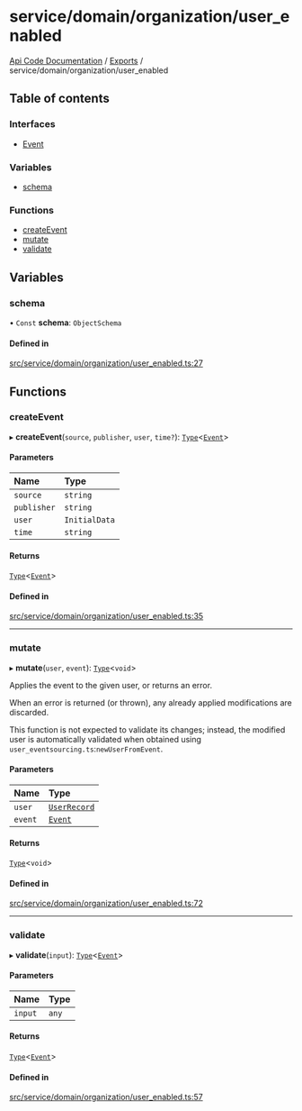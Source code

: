 # service/domain/organization/user\_enabled
 
[Api Code Documentation](../README.md) / [Exports](../modules.md) / service/domain/organization/user\_enabled

## Table of contents

### Interfaces

- [Event](../interfaces/service_domain_organization_user_enabled.Event.md)

### Variables

- [schema](service_domain_organization_user_enabled.md#schema)

### Functions

- [createEvent](service_domain_organization_user_enabled.md#createevent)
- [mutate](service_domain_organization_user_enabled.md#mutate)
- [validate](service_domain_organization_user_enabled.md#validate)

## Variables

### schema

• `Const` **schema**: `ObjectSchema`

#### Defined in

[src/service/domain/organization/user_enabled.ts:27](https://github.com/openkfw/TruBudget/blob/f6ee764/api/src/service/domain/organization/user_enabled.ts#L27)

## Functions

### createEvent

▸ **createEvent**(`source`, `publisher`, `user`, `time?`): [`Type`](result.md#type)<[`Event`](../interfaces/service_domain_organization_user_enabled.Event.md)\>

#### Parameters

| Name | Type |
| :------ | :------ |
| `source` | `string` |
| `publisher` | `string` |
| `user` | `InitialData` |
| `time` | `string` |

#### Returns

[`Type`](result.md#type)<[`Event`](../interfaces/service_domain_organization_user_enabled.Event.md)\>

#### Defined in

[src/service/domain/organization/user_enabled.ts:35](https://github.com/openkfw/TruBudget/blob/f6ee764/api/src/service/domain/organization/user_enabled.ts#L35)

___

### mutate

▸ **mutate**(`user`, `event`): [`Type`](result.md#type)<`void`\>

Applies the event to the given user, or returns an error.

When an error is returned (or thrown), any already applied modifications are
discarded.

This function is not expected to validate its changes; instead, the modified user
is automatically validated when obtained using
`user_eventsourcing.ts`:`newUserFromEvent`.

#### Parameters

| Name | Type |
| :------ | :------ |
| `user` | [`UserRecord`](../interfaces/service_domain_organization_user_record.UserRecord.md) |
| `event` | [`Event`](../interfaces/service_domain_organization_user_enabled.Event.md) |

#### Returns

[`Type`](result.md#type)<`void`\>

#### Defined in

[src/service/domain/organization/user_enabled.ts:72](https://github.com/openkfw/TruBudget/blob/f6ee764/api/src/service/domain/organization/user_enabled.ts#L72)

___

### validate

▸ **validate**(`input`): [`Type`](result.md#type)<[`Event`](../interfaces/service_domain_organization_user_enabled.Event.md)\>

#### Parameters

| Name | Type |
| :------ | :------ |
| `input` | `any` |

#### Returns

[`Type`](result.md#type)<[`Event`](../interfaces/service_domain_organization_user_enabled.Event.md)\>

#### Defined in

[src/service/domain/organization/user_enabled.ts:57](https://github.com/openkfw/TruBudget/blob/f6ee764/api/src/service/domain/organization/user_enabled.ts#L57)
